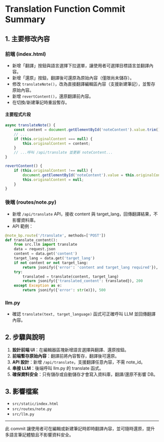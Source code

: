 # Translation Function Commit Summary

## 1. 主要修改內容

### 前端 (index.html)
- 新增「翻譯」按鈕與語言選擇下拉選單，讓使用者可選擇目標語言並翻譯內容。
- 新增「還原」按鈕，翻譯後可還原為原始內容（僅限尚未儲存）。
- 修改 `translateNote()`，改為直接翻譯編輯區內容（支援新建筆記），並暫存原始內容。
- 新增 `revertContent()`，還原翻譯前內容。
- 在切換/新建筆記時重設暫存。

#### 主要程式片段
```javascript
async translateNote() {
    const content = document.getElementById('noteContent').value.trim();
    // ...
    if (this.originalContent === null) {
        this.originalContent = content;
    }
    // ...呼叫 /api/translate 並更新 noteContent...
}

revertContent() {
    if (this.originalContent !== null) {
        document.getElementById('noteContent').value = this.originalContent;
        this.originalContent = null;
    }
}
```

### 後端 (routes/note.py)
- 新增 `/api/translate` API，接收 content 與 target_lang，回傳翻譯結果，不影響資料庫。
- API 範例：
```python
@note_bp.route('/translate', methods=['POST'])
def translate_content():
    from src.llm import translate
    data = request.json
    content = data.get('content')
    target_lang = data.get('target_lang')
    if not content or not target_lang:
        return jsonify({'error': 'content and target_lang required'}), 400
    try:
        translated = translate(content, target_lang)
        return jsonify({'translated_content': translated}), 200
    except Exception as e:
        return jsonify({'error': str(e)}), 500
```

### llm.py
- 確認 `translate(text, target_language)` 函式可正確呼叫 LLM 並回傳翻譯內容。

## 2. 步驟與說明
1. **設計前端 UI**：在編輯器區塊新增語言選擇與翻譯、還原按鈕。
2. **前端暫存原始內容**：翻譯前將內容暫存，翻譯後可還原。
3. **API 設計**：新增 `/api/translate`，支援翻譯任意內容，不需 note_id。
4. **串接 LLM**：後端呼叫 llm.py 的 translate 函式。
5. **確保資料安全**：只有儲存或自動儲存才會寫入資料庫，翻譯/還原不影響 DB。

## 3. 影響檔案
- `src/static/index.html`
- `src/routes/note.py`
- `src/llm.py`

---

此 commit 讓使用者可在編輯或新建筆記時即時翻譯內容，並可隨時還原，提升多語言筆記體驗且不影響資料安全。